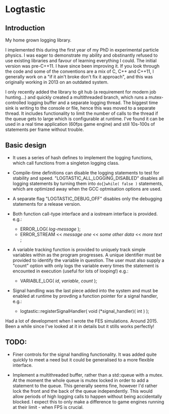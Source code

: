# Logtastic

## Introduction

My home grown logging library.

I implemented this during the first year of my PhD in experimental particle physics. I was eager to demonstrate my ability and obstinantly refused to use existing libraries and favour of learning everything I could. The initial version was pre-C++11. I have since been improving it. If you look through the code and some of the conventions are a mix of C, C++ and C++11, I generally work on a "if it ain't broke don't fix it approach", and this was originally working in 2013 on an outdated system.

I only recently added the library to git hub (a requirement for modern job hunting...) and quickly created a multithreaded branch, which runs a mutex-controlled logging buffer and a separate logging thread. The biggest time sink is writing to the console or file, hence this was moved to a separate thread. It includes functionality to limit the number of calls to the thread if the queue gets to large which is configurable at runtime. I've found it can be used in a real time application (60fps game engine) and still 10s-100s of statements per frame without trouble. 

## Basic design

 * It uses a series of hash defines to implement the logging functions, which call functions from a
singleton logging class.
 * Compile-time definitions can disable the logging statements to test for stability and speed.
   "LOGTASTIC_ALL_LOGGING_DISABLED" disables all logging statements by turning them into `do{}while( false )` statements, which are optimized away when the GCC optmisation options are used.
 * A separate flag "LOGTASTIC_DEBUG_OFF\" disables only the debugging statements for a release version.
 * Both function call-type interface and a iostream interface is provided. e.g.:
	- ERROR_LOG( *log-message* );
	- ERROR_STREAM << *message one* << *some other data* << *more text* ;

 * A variable tracking function is provided to uniquely track simple variables within as the
   program progresses. A unique identifier must be provided to identify the variable in question.
   The user must also supply a "count" option with only logs the variable every <count> times the
   statement is encounted in execution (useful for lots of looping!) e.g.:
	- VARIABLE_LOG( *id*, *variable*, *count* );

 * Signal handling was the last piece added into the system and must be enabled at runtime by
   provding a function pointer for a signal handler, e.g.:
	- logtastic::registerSignalHandler( void (\*signal_handler)( int ) );
	
Had a lot of development when I wrote the FES simulations. Around 2015. Been a while since I've looked
at it in details but it stills works perfectly!



## TODO:
 
 * Finer controls for the signal handling functionality. It was added quite quickly to meet a need
   but it could be generalised to a more flexible interface.
   
 * Implement a multithreaded buffer, rather than a std::queue with a mutex. At the moment the whole queue is mutex locked in order to add a statement to the queue. This generally seems fine, however I'd rather lock the front and the back of the queue independently. This would allow periods of high logging calls to happen without being accidentally blocked. I expect this to only make a difference to game engines running at their limit - when FPS is crucial.






